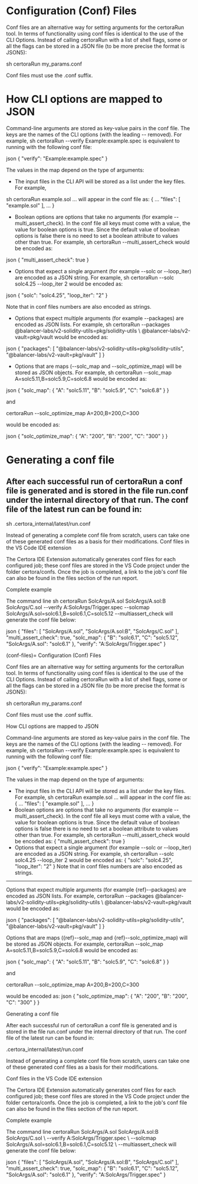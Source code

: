 # Configuration (Conf) Files

Conf files are an alternative way for setting arguments for the certoraRun tool. In terms of functionality using conf files is identical to the use of the CLI Options. Instead of calling certoraRun with a list of shell flags, some or all the flags can be stored in a JSON file (to be more precise the format is JSON5):

sh certoraRun my_params.conf

Conf files must use the .conf suffix.

# How CLI options are mapped to JSON

Command-line arguments are stored as key-value pairs in the conf file. The keys are the names of the CLI options (with the leading -- removed). For example, sh certoraRun --verify Example:example.spec is equivalent to running with the following conf file:

json
{ "verify": "Example:example.spec" }

The values in the map depend on the type of arguments:

- The input files in the CLI API will be stored as a list under the key files. For example,

sh certoraRun example.sol ... will appear in the conf file as: { ... "files": [ "example.sol" ], ... }

- Boolean options are options that take no arguments (for example --multi_assert_check). In the conf file all keys must come with a value, the value for boolean options is true. Since the default value of boolean options is false there is no need to set a boolean attribute to values other than true. For example, sh certoraRun --multi_assert_check would be encoded as:

json
{ "multi_assert_check": true }

- Options that expect a single argument (for example --solc or --loop_iter) are encoded as a JSON string. For example, sh certoraRun --solc solc4.25 --loop_iter 2 would be encoded as:

json
{ "solc": "solc4.25", "loop_iter": "2" }

Note that in conf files numbers are also encoded as strings.

- Options that expect multiple arguments (for example --packages) are encoded as JSON lists. For example, sh certoraRun --packages @balancer-labs/v2-solidity-utils=pkg/solidity-utils \ @balancer-labs/v2-vault=pkg/vault would be encoded as:

json
{ "packages": [ "@balancer-labs/v2-solidity-utils=pkg/solidity-utils", "@balancer-labs/v2-vault=pkg/vault" ] }

- Options that are maps (--solc_map and --solc_optimize_map) will be stored as JSON objects. For example, sh certoraRun --solc_map A=solc5.11,B=solc5.9,C=solc6.8 would be encoded as:

json
{ "solc_map": { "A": "solc5.11", "B": "solc5.9", "C": "solc6.8" } }

and

certoraRun --solc_optimize_map A=200,B=200,C=300

would be encoded as:

json
{ "solc_optimize_map": { "A": "200", "B": "200", "C": "300" } }

# Generating a conf file

After each successful run of certoraRun a conf file is generated and is stored in the file run.conf under the internal directory of that run. The conf file of the latest run can be found in:
---
sh .certora_internal/latest/run.conf

Instead of generating a complete conf file from scratch, users can take one of these generated conf files as a basis for their modifications. Conf files in the VS Code IDE extension

The Certora IDE Extension automatically generates conf files for each configured job; these conf files are stored in the VS Code project under the folder certora/confs. Once the job is completed, a link to the job's conf file can also be found in the files section of the run report.

Complete example

The command line sh certoraRun SolcArgs/A.sol SolcArgs/A.sol:B SolcArgs/C.sol --verify A:SolcArgs/Trigger.spec --solcmap SolcArgs/A.sol=solc6.1,B=solc6.1,C=solc5.12 --multiassert_check will generate the conf file below:

json
{ "files": [ "SolcArgs/A.sol", "SolcArgs/A.sol:B", "SolcArgs/C.sol" ], "multi_assert_check": true, "solc_map": { "B": "solc6.1", "C": "solc5.12", "SolcArgs/A.sol": "solc6.1" }, "verify": "A:SolcArgs/Trigger.spec" }

(conf-files)= Configuration (Conf) Files

Conf files are an alternative way for setting arguments for the certoraRun tool. In terms of functionality using conf files is identical to the use of the CLI Options. Instead of calling certoraRun with a list of shell flags, some or all the flags can be stored in a JSON file (to be more precise the format is JSON5):

sh certoraRun my_params.conf

Conf files must use the .conf suffix.

How CLI options are mapped to JSON

Command-line arguments are stored as key-value pairs in the conf file. The keys are the names of the CLI options (with the leading -- removed). For example, sh certoraRun --verify Example:example.spec is equivalent to running with the following conf file:

json
{ "verify": "Example:example.spec" }

The values in the map depend on the type of arguments:

- The input files in the CLI API will be stored as a list under the key files. For example, sh certoraRun example.sol ... will appear in the conf file as: { ... "files": [ "example.sol" ], ... }
- Boolean options are options that take no arguments (for example --multi_assert_check). In the conf file all keys must come with a value, the value for boolean options is true. Since the default value of boolean options is false there is no need to set a boolean attribute to values other than true. For example, sh certoraRun --multi_assert_check would be encoded as: { "multi_assert_check": true }
- Options that expect a single argument (for example --solc or --loop_iter) are encoded as a JSON string. For example, sh certoraRun --solc solc4.25 --loop_iter 2 would be encoded as: { "solc": "solc4.25", "loop_iter": "2" } Note that in conf files numbers are also encoded as strings.
---
Options that expect multiple arguments (for example {ref}--packages) are encoded as JSON lists. For example, certoraRun --packages @balancer-labs/v2-solidity-utils=pkg/solidity-utils \ @balancer-labs/v2-vault=pkg/vault would be encoded as:

json { "packages": [ "@balancer-labs/v2-solidity-utils=pkg/solidity-utils", "@balancer-labs/v2-vault=pkg/vault" ] }

Options that are maps ({ref}--solc_map and {ref}--solc_optimize_map) will be stored as JSON objects. For example, certoraRun --solc_map A=solc5.11,B=solc5.9,C=solc6.8 would be encoded as:

json { "solc_map": { "A": "solc5.11", "B": "solc5.9", "C": "solc6.8" } }

and

certoraRun --solc_optimize_map A=200,B=200,C=300

would be encoded as: json { "solc_optimize_map": { "A": "200", "B": "200", "C": "300" } }

Generating a conf file

After each successful run of certoraRun a conf file is generated and is stored in the file run.conf under the internal directory of that run. The conf file of the latest run can be found in:

.certora_internal/latest/run.conf

Instead of generating a complete conf file from scratch, users can take one of these generated conf files as a basis for their modifications.

Conf files in the VS Code IDE extension

The Certora IDE Extension automatically generates conf files for each configured job; these conf files are stored in the VS Code project under the folder certora/confs. Once the job is completed, a link to the job's conf file can also be found in the files section of the run report.

Complete example

The command line certoraRun SolcArgs/A.sol SolcArgs/A.sol:B SolcArgs/C.sol \ --verify A:SolcArgs/Trigger.spec \ --solcmap SolcArgs/A.sol=solc6.1,B=solc6.1,C=solc5.12 \ --multiassert_check will generate the conf file below:

json { "files": [ "SolcArgs/A.sol", "SolcArgs/A.sol:B", "SolcArgs/C.sol" ], "multi_assert_check": true, "solc_map": { "B": "solc6.1", "C": "solc5.12", "SolcArgs/A.sol": "solc6.1" }, "verify": "A:SolcArgs/Trigger.spec" }